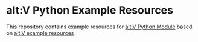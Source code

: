 # alt:V Python Example Resources

This repository contains example resources for [alt:V Python Module](https://github.com/Marvisak/altv-python-module) based on [alt:V example resources](https://github.com/altmp/altv-example-resources)